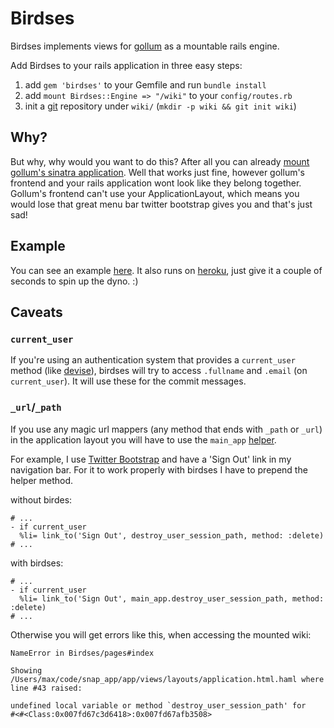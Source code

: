 # Birdses

Birdses implements views for [gollum](https://github.com/github/gollum) as a mountable rails engine.

Add Birdses to your rails application in three easy steps:

1. add `gem 'birdses'` to your Gemfile and run `bundle install`
2. add `mount Birdses::Engine => "/wiki"` to your `config/routes.rb`
3. init a [git](http://git-scm.com/) repository under `wiki/` (`mkdir -p wiki && git init wiki`)

## Why?

But why, why would you want to do this? After all you can already [mount gollum's sinatra application](https://github.com/github/gollum#rack). Well that works just fine, however gollum's frontend and your rails application wont look like they belong together. Gollum's frontend can't use your ApplicationLayout, which means you would lose that great menu bar twitter bootstrap gives you and that's just sad!

## Example

You can see an example [here](https://github.com/coffeejunk/birdses-example). It also runs on [heroku](http://birdses-demo.herokuapp.com), just give it a couple of seconds to spin up the dyno. :)

## Caveats

### `current_user`

If you're using an authentication system that provides a `current_user` method (like [devise](https://github.com/plataformatec/devise)), birdses will try to access `.fullname` and `.email` (on `current_user`). It will use these for the commit messages.

### `_url`/`_path`

If you use any magic url mappers (any method that ends with `_path` or `_url`) in the application layout you will have to use the `main_app` [helper](http://edgeguides.rubyonrails.org/engines.html#using-a-class-provided-by-the-application).

For example, I use [Twitter Bootstrap](http://twitter.github.com/bootstrap/) and have a 'Sign Out' link in my navigation bar. For it to work properly with birdses I have to prepend the helper method.

without birdes:
```haml
# ...
- if current_user
  %li= link_to('Sign Out', destroy_user_session_path, method: :delete)
# ...
```

with birdses:
```haml
# ...
- if current_user
  %li= link_to('Sign Out', main_app.destroy_user_session_path, method: :delete)
# ...
```

Otherwise you will get errors like this, when accessing the mounted wiki:

```
NameError in Birdses/pages#index

Showing /Users/max/code/snap_app/app/views/layouts/application.html.haml where line #43 raised:

undefined local variable or method `destroy_user_session_path' for
#<#<Class:0x007fd67c3d6418>:0x007fd67afb3508>
```
